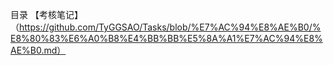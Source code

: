 目录
【考核笔记】（https://github.com/TyGGSAO/Tasks/blob/%E7%AC%94%E8%AE%B0/%E8%80%83%E6%A0%B8%E4%BB%BB%E5%8A%A1%E7%AC%94%E8%AE%B0.md）

